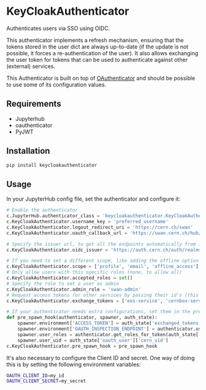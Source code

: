 # KeyCloakAuthenticator

Authenticates users via SSO using OIDC. 

This authenticator implements a refresh mechanism, ensuring that the tokens stored in the user dict are always up-to-date (if the update is not possible, it forces a re-authentication of the user). It also allows exchanging the user token for tokens that can be used to authenticate against other (external) services.

This Authenticator is built on top of [OAuthenticator](https://github.com/jupyterhub/oauthenticator) and should be possible to use some of its configuration values.


## Requirements

* Jupyterhub
* oauthenticator
* PyJWT

## Installation

```bash
pip install keycloakauthenticator
```

## Usage

In your JupyterHub config file, set the authenticator and configure it:

```python
# Enable the authenticator
c.JupyterHub.authenticator_class = 'keycloakauthenticator.KeyCloakAuthenticator'
c.KeyCloakAuthenticator.username_key = 'preferred_username'
c.KeyCloakAuthenticator.logout_redirect_uri = 'https://cern.ch/swan'
c.KeyCloakAuthenticator.oauth_callback_url = 'https://swan.cern.ch/hub/oauth_callback'

# Specify the issuer url, to get all the endpoints automatically from .well-known/openid-configuration
c.KeyCloakAuthenticator.oidc_issuer = 'https://auth.cern.ch/auth/realms/cern'

# If you need to set a different scope, like adding the offline option for longer lived refresh token
c.KeyCloakAuthenticator.scope = ['profile', 'email', 'offline_access']
# Only allow users with this specific roles (none, to allow all)
c.KeyCloakAuthenticator.accepted_roles = set()
# Specify the role to set a user as admin
c.KeyCloakAuthenticator.admin_role = 'swan-admin'
# Request access tokens for other services by passing their id's (this uses the token exchange mechanism)
c.KeyCloakAuthenticator.exchange_tokens = ['eos-service', 'cernbox-service']

# If your authenticator needs extra configurations, set them in the pre-spawn hook
def pre_spawn_hook(authenticator, spawner, auth_state):
    spawner.environment['ACCESS_TOKEN'] = auth_state['exchanged_tokens']['eos-service']
    spawner.environment['OAUTH_INSPECTION_ENDPOINT'] = authenticator.userdata_url.replace('https://', '')
    spawner.user_roles = authenticator.get_roles_for_token(auth_state['access_token'])
    spawner.user_uid = auth_state['oauth_user']['cern_uid']
c.KeyCloakAuthenticator.pre_spawn_hook = pre_spawn_hook
```

It's also necessary to configure the Client ID and secret. One way of doing this is by setting the following environment variables:

```bash
OAUTH_CLIENT_ID=my_id
OAUTH_CLIENT_SECRET=my_secret
```
